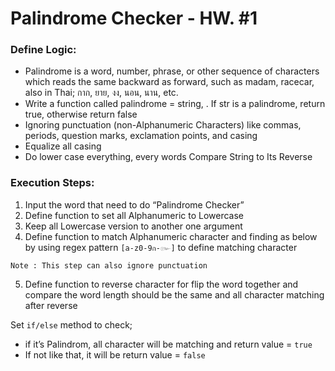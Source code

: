 # Palindrome Checker - HW. #1

### Define Logic:
- Palindrome is a word, number, phrase, or other sequence of characters which reads the same backward as forward, such as madam, racecar, also in Thai; กาก, ยาย, งง, นอน, นาน, etc.
- Write a function called palindrome = string, <str>. If str is a palindrome, return true, otherwise return false
- Ignoring punctuation (non-Alphanumeric Characters) like commas, periods, question marks, exclamation points, and casing
- Equalize all casing 
- Do  lower case everything, every words
Compare String to Its Reverse

### Execution Steps:
1. Input the word that need to do “Palindrome Checker”
2. Define function to set all  Alphanumeric to Lowercase
3. Keep all Lowercase version to another one argument
4. Define function to match Alphanumeric character and finding as below by using regex pattern 
`[a-z0-9ก-๛]` 
to define matching character
	
```
Note : This step can also ignore punctuation
```

5. Define function to reverse character for flip the word together and compare the word length should be the same and all character matching after reverse

Set `if/else` method to check;
- if it’s Palindrom, all character will be matching and return value = `true`
- If not like that, it will be return value = `false`
